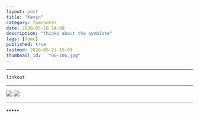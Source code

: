 ```yaml
---
layout: post
title: "Kevin"
category: fpmcnotes
date: 2020-05-18 14:58
description: "thinks about the symbiote"
tags: [fpmc]
published: true
lastmod: 2020-05-23 15:01
thumbnail_id:	"00-106.jpg"
---
```


*****

`linkout`

*****

<img src="{{ site.url }}/assets/img/ca33.jpg" />

<img src="{{ site.url }}/assets/img/ca34.jpg" />

*****
<div class="fpmc-nav">


</div>
*****

